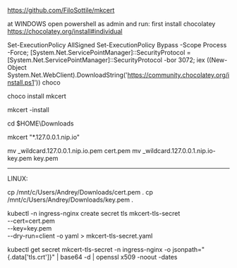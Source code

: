 https://github.com/FiloSottile/mkcert

at WINDOWS open powershell as admin and run:
first install chocolatey https://chocolatey.org/install#individual

Set-ExecutionPolicy AllSigned
Set-ExecutionPolicy Bypass -Scope Process -Force; [System.Net.ServicePointManager]::SecurityProtocol = [System.Net.ServicePointManager]::SecurityProtocol -bor 3072; iex ((New-Object System.Net.WebClient).DownloadString('https://community.chocolatey.org/install.ps1'))
choco

choco install mkcert

mkcert -install

cd $HOME\Downloads

mkcert "*.127.0.0.1.nip.io"

mv _wildcard.127.0.0.1.nip.io.pem cert.pem
mv _wildcard.127.0.0.1.nip.io-key.pem key.pem

--------------------
LINUX:

cp /mnt/c/Users/Andrey/Downloads/cert.pem .
cp /mnt/c/Users/Andrey/Downloads/key.pem .

kubectl -n ingress-nginx create secret tls mkcert-tls-secret \
  --cert=cert.pem \
  --key=key.pem \
  --dry-run=client -o yaml > mkcert-tls-secret.yaml

kubectl get secret mkcert-tls-secret -n ingress-nginx -o jsonpath="{.data['tls\.crt']}" | base64 -d | openssl x509 -noout -dates
